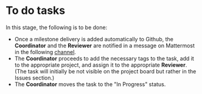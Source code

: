 # To do tasks

In this stage, the following is to be done:

* Once a milestone delivery is added automatically to Github, the **Coordinator** and the **Reviewer** are notified in a message on Mattermost in the following [channel](https://chat.singularitynet.io/chat/channels/df-review).
* The **Coordinator** proceeds to add the necessary tags to the task, add it to the appropriate project, and assign it to the appropriate **Reviewer**. (The task will initially be not visible on the project board but rather in the Issues section.)
* The **Coordinator** moves the task to the "In Progress" status.
